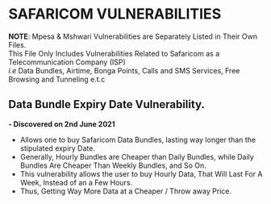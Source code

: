 # SAFARICOM VULNERABILITIES

**NOTE**: Mpesa & Mshwari Vulnerabilities are Separately Listed in Their Own Files.<br/>
This File Only Includes Vulnerabilities Related to Safaricom as a Telecommunication Company (ISP)<br/>
_i.e_ Data Bundles, Airtime, Bonga Points, Calls and SMS Services, Free Browsing and Tunneling e.t.c

## Data Bundle Expiry Date Vulnerability. 
**- Discovered on 2nd June 2021**
- Allows one to buy Safaricom Data Bundles, lasting way longer than the stipulated expiry Date.
- Generally, Hourly Bundles are Cheaper than Daily Bundles, while Daily Bundles Are Cheaper Than Weekly Bundles, and So On.
- This vulnerability allows the user to buy Hourly Data, That Will Last For A Week, Instead of an a Few Hours.
- Thus, Getting Way More Data at a Cheaper / Throw away Price.

